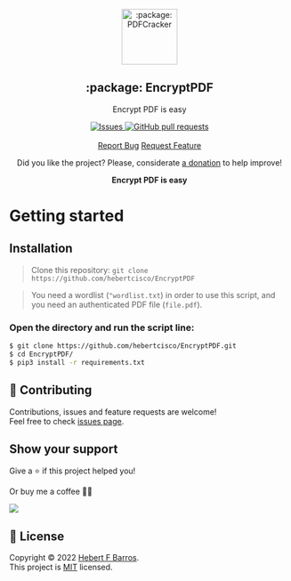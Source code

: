 <p align="center">
 <img width="100px" src="https://raw.githubusercontent.com/hebertcisco/EncryptPDF/master/.github/images/pdf.svg" align="center" alt=":package: PDFCracker" />
 <h2 align="center">:package: EncryptPDF</h2>
 <p align="center">Encrypt PDF is easy</p>
</p>

  <p align="center">
    <a href="https://github.com/hebertcisco/EncryptPDF/issues">
      <img alt="Issues" src="https://img.shields.io/github/issues/hebertcisco/EncryptPDF?style=flat&color=336791" />
    </a>
    <a href="https://github.com/hebertcisco/EncryptPDF/pulls">
      <img alt="GitHub pull requests" src="https://img.shields.io/github/issues-pr/hebertcisco/EncryptPDF?style=flat&color=336791" />
    </a>
    <br />
    <br />
  <a href="https://github.com/hebertcisco/EncryptPDF/issues/new/choose">Report Bug</a>
  <a href="https://github.com/hebertcisco/EncryptPDF/new/choose">Request Feature</a>
  </p>

<p align="center">Did you like the project? Please, considerate <a href="https://www.buymeacoffee.com/hebertcisco">a donation</a> to help improve!</p>

<p align="center"><strong>Encrypt PDF is easy</strong></p>


# Getting started

## Installation

> Clone this repository: `git clone https://github.com/hebertcisco/EncryptPDF`


> You need a wordlist (`"wordlist.txt`) in order to use this script, and you need an authenticated PDF file (`file.pdf`).

### Open the directory and run the script line:


``` bash
$ git clone https://github.com/hebertcisco/EncryptPDF.git
$ cd EncryptPDF/
$ pip3 install -r requirements.txt
```

## 🤝 Contributing

Contributions, issues and feature requests are welcome!<br />Feel free to check [issues page](issues).

## Show your support

Give a ⭐️ if this project helped you!

Or buy me a coffee 🙌🏾

<a href="https://www.buymeacoffee.com/hebertcisco">
    <img src="https://img.buymeacoffee.com/button-api/?text=Buy me a coffee&emoji=&slug=hebertcisco&button_colour=FFDD00&font_colour=000000&font_family=Inter&outline_colour=000000&coffee_colour=ffffff" />
</a>

## 📝 License

Copyright © 2022 [Hebert F Barros](https://github.com/hebertcisco).<br />
This project is [MIT](LICENSE) licensed.
